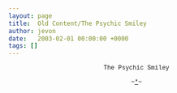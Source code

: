 ```yaml
---
layout: page
title:  Old Content/The Psychic Smiley
author: jevon
date:   2003-02-01 00:00:00 +0000
tags: []
---
```


<div align="center">
<span style="font-family: Courier New; font-size: 9pt;">
The Psychic Smiley<br><br>
~<u>*</u>~
</span>
</div>
